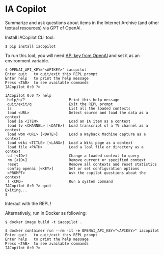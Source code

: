 # IA Copilot

Summarize and ask questions about items in the Internet Archive (and other textual resources) via GPT of OpenAI.

Install IACopilot CLI tool:

```
$ pip install iacopilot
```

To run this tool, you will need [API key from OpenAI](https://platform.openai.com/account/api-keys) and set it as an environment variable.

```
$ OPENAI_API_KEY="<APIKEY>" iacopilot
Enter quit   to quit/exit this REPL prompt
Enter help   to print the help message
Press <TAB>  to see available commands
IACopilot 0:0 ?> 
```

```
IACopilot 0:0 ?> help
 help/h/?                    Print this help message
 quit/exit/q                 Exit the REPL prompt
 ls                          List all the loaded contexts
 load <URL>                  Detect source and load the data as a context
 load ia <ITEM>              Load an IA item as a context
 load tv <CHANNEL> [<DATE>]  Load transcript of a TV channel as a context
 load wbm <URL> [<DATE>]     Load a Wayback Machine capture as a context
 load wiki <TITLE> [<LANG>]  Load a Wiki page as a context
 load file <PATH>            Load a loal file or directory as a context
 cd [<ID>]                   Change a loaded context to query
 rm [<ID>]                   Remove current or specified context
 reset                       Remove all contexts and reset statistics
 config openai [<KEY>]       Get or set configuration options
 <PROMPT>                    Ask the copilot questions about the context
 ! <CMD>                     Run a system command
IACopilot 0:0 ?> quit
Exiting...
$
```

Interact with the REPL!

Alternatively, run in Docker as following:

```
$ docker image build -t iacopilot .

$ docker container run --rm -it -e OPENAI_API_KEY="<APIKEY>" iacopilot
Enter quit   to quit/exit this REPL prompt
Enter help   to print the help message
Press <TAB>  to see available commands
IACopilot 0:0 ?>
```
